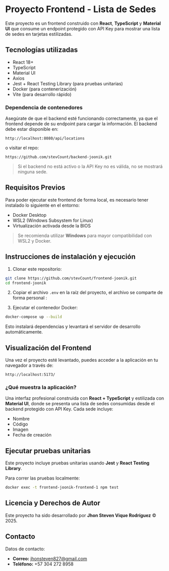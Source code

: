 # Proyecto Frontend - Lista de Sedes

Este proyecto es un frontend construido con **React**, **TypeScript** y **Material UI** que consume un endpoint protegido con API Key para mostrar una lista de sedes en tarjetas estilizadas.

## Tecnologías utilizadas

- React 18+
- TypeScript
- Material UI
- Axios
- Jest + React Testing Library (para pruebas unitarias)
- Docker (para contenerización)
- Vite (para desarrollo rápido)

### Dependencia de contenedores

Asegúrate de que el backend esté funcionando correctamente, ya que el frontend depende de su endpoint para cargar la información. El backend debe estar disponible en:

```
http://localhost:8080/api/locations
```

o visitar el repo: 

```
https://github.com/stevCount/backend-joonik.git
```

> Si el backend no está activo o la API Key no es válida, no se mostrará ninguna sede.

## Requisitos Previos

Para poder ejecutar este frontend de forma local, es necesario tener instalado lo siguiente en el entorno:

- Docker Desktop  
- WSL2 (Windows Subsystem for Linux)  
- Virtualización activada desde la BIOS  

> Se recomienda utilizar **Windows** para mayor compatibilidad con WSL2 y Docker.

## Instrucciones de instalación y ejecución

1. Clonar este repositorio:

```bash
git clone https://github.com/stevCount/frontend-joonik.git
cd frontend-joonik
```

2. Copiar el archivo `.env` en la raíz del proyecto, el archivo se comparte de forma personal :

3. Ejecutar el contenedor Docker:

```bash
docker-compose up --build
```

Esto instalará dependencias y levantará el servidor de desarrollo automáticamente.

## Visualización del Frontend

Una vez el proyecto esté levantado, puedes acceder a la aplicación en tu navegador a través de:

```
http://localhost:5173/
```

### ¿Qué muestra la aplicación?

Una interfaz profesional construida con **React + TypeScript** y estilizada con **Material UI**, donde se presenta una lista de sedes consumidas desde el backend protegido con API Key. Cada sede incluye:

- Nombre
- Código
- Imagen
- Fecha de creación


## Ejecutar pruebas unitarias

Este proyecto incluye pruebas unitarias usando **Jest** y **React Testing Library**.

Para correr las pruebas localmente:

```bash
docker exec -t frontend-joonik-frontend-1 npm test
```

## Licencia y Derechos de Autor

Este proyecto ha sido desarrollado por **Jhon Steven Vique Rodríguez** © 2025.

## Contacto

Datos de contacto:

- **Correo:** jhonsteven827@gmail.com  
- **Teléfono:** +57 304 272 8958
